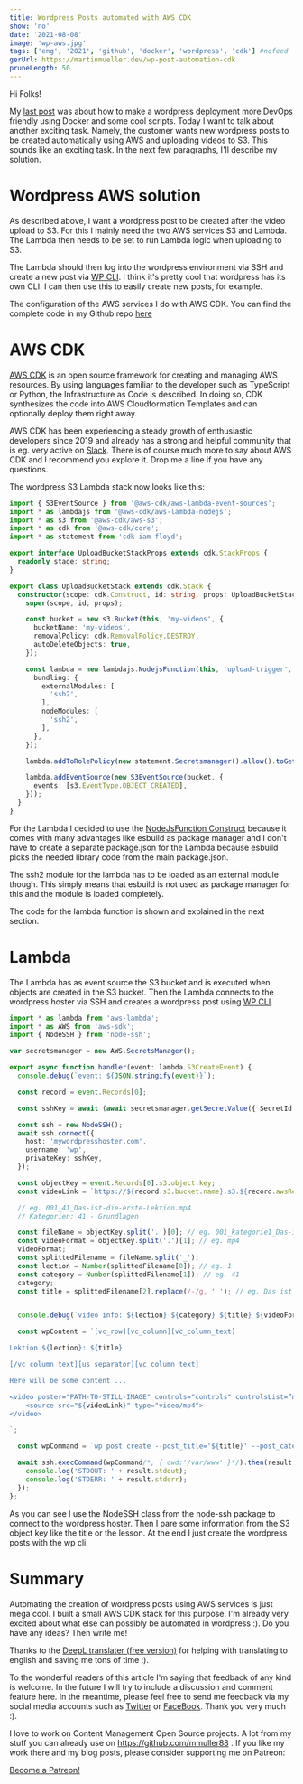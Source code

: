 ```yaml
---
title: Wordpress Posts automated with AWS CDK
show: 'no'
date: '2021-08-08'
image: 'wp-aws.jpg'
tags: ['eng', '2021', 'github', 'docker', 'wordpress', 'cdk'] #nofeed
gerUrl: https://martinmueller.dev/wp-post-automation-cdk
pruneLength: 50
---
```


Hi Folks!

My [last post](https://martinmueller.dev/wordpress-with-docker-eng) was about how to make a wordpress deployment more DevOps friendly using Docker and some cool scripts. Today I want to talk about another exciting task. Namely, the customer wants new wordpress posts to be created automatically using AWS and uploading videos to S3. This sounds like an exciting task. In the next few paragraphs, I'll describe my solution.

# Wordpress AWS solution

As described above, I want a wordpress post to be created after the video upload to S3. For this I mainly need the two AWS services S3 and Lambda. The Lambda then needs to be set to run Lambda logic when uploading to S3.

The Lambda should then log into the wordpress environment via SSH and create a new post via [WP CLI](https://developer.wordpress.org/cli/commands/post/create/). I think it's pretty cool that wordpress has its own CLI. I can then use this to easily create new posts, for example.

The configuration of the AWS services I do with AWS CDK. You can find the complete code in my Github repo [here](https://github.com/hacking-akademie/video-up)

# AWS CDK
[AWS CDK](https://github.com/aws/aws-cdk) is an open source framework for creating and managing AWS resources. By using languages familiar to the developer such as TypeScript or Python, the Infrastructure as Code is described. In doing so, CDK synthesizes the code into AWS Cloudformation Templates and can optionally deploy them right away.

AWS CDK has been experiencing a steady growth of enthusiastic developers since 2019 and already has a strong and helpful community that is eg. very active on [Slack](https://cdk-dev.slack.com). There is of course much more to say about AWS CDK and I recommend you explore it. Drop me a line if you have any questions.

The wordpress S3 Lambda stack now looks like this:

```ts
import { S3EventSource } from '@aws-cdk/aws-lambda-event-sources';
import * as lambdajs from '@aws-cdk/aws-lambda-nodejs';
import * as s3 from '@aws-cdk/aws-s3';
import * as cdk from '@aws-cdk/core';
import * as statement from 'cdk-iam-floyd';

export interface UploadBucketStackProps extends cdk.StackProps {
  readonly stage: string;
}

export class UploadBucketStack extends cdk.Stack {
  constructor(scope: cdk.Construct, id: string, props: UploadBucketStackProps) {
    super(scope, id, props);

    const bucket = new s3.Bucket(this, 'my-videos', {
      bucketName: 'my-videos',
      removalPolicy: cdk.RemovalPolicy.DESTROY,
      autoDeleteObjects: true,
    });

    const lambda = new lambdajs.NodejsFunction(this, 'upload-trigger', {
      bundling: {
        externalModules: [
          'ssh2',
        ],
        nodeModules: [
          'ssh2',
        ],
      },
    });

    lambda.addToRolePolicy(new statement.Secretsmanager().allow().toGetSecretValue());

    lambda.addEventSource(new S3EventSource(bucket, {
      events: [s3.EventType.OBJECT_CREATED],
    }));
  }
}
```

For the Lambda I decided to use the [NodeJsFunction Construct](https://docs.aws.amazon.com/cdk/api/latest/docs/@aws-cdk_aws-lambda-nodejs.NodejsFunction.html) because it comes with many advantages like esbuild as package manager and I don't have to create a separate package.json for the Lambda because esbuild picks the needed library code from the main package.json.

The ssh2 module for the lambda has to be loaded as an external module though. This simply means that esbuild is not used as package manager for this and the module is loaded completely.

The code for the lambda function is shown and explained in the next section.

# Lambda
The Lambda has as event source the S3 bucket and is executed when objects are created in the S3 bucket. Then the Lambda connects to the wordpress hoster via SSH and creates a wordpress post using [WP CLI](https://developer.wordpress.org/cli/commands/post/create/).

```ts
import * as lambda from 'aws-lambda';
import * as AWS from 'aws-sdk';
import { NodeSSH } from 'node-ssh';

var secretsmanager = new AWS.SecretsManager();

export async function handler(event: lambda.S3CreateEvent) {
  console.debug(`event: ${JSON.stringify(event)}`);

  const record = event.Records[0];

  const sshKey = await (await secretsmanager.getSecretValue({ SecretId: 'sshkey' }).promise()).SecretString;

  const ssh = new NodeSSH();
  await ssh.connect({
    host: 'mywordpresshoster.com',
    username: 'wp',
    privateKey: sshKey,
  });

  const objectKey = event.Records[0].s3.object.key;
  const videoLink = `https://${record.s3.bucket.name}.s3.${record.awsRegion}.amazonaws.com/${objectKey}`;

  // eg. 001_41_Das-ist-die-erste-Lektion.mp4
  // Kategorien: 41 - Grundlagen

  const fileName = objectKey.split('.')[0]; // eg. 001_kategorie1_Das-ist-die-erste-Lektion
  const videoFormat = objectKey.split('.')[1]; // eg. mp4
  videoFormat;
  const splittedFilename = fileName.split('_');
  const lection = Number(splittedFilename[0]); // eg. 1
  const category = Number(splittedFilename[1]); // eg. 41
  category;
  const title = splittedFilename[2].replace(/-/g, ' '); // eg. Das ist die erste Lektion


  console.debug(`video info: ${lection} ${category} ${title} ${videoFormat}`);

  const wpContent = `[vc_row][vc_column][vc_column_text]

Lektion ${lection}: ${title}

[/vc_column_text][us_separator][vc_column_text]

Here will be some content ...

<video poster="PATH-TO-STILL-IMAGE" controls="controls" controlsList=”nodownload” width="640" height="360">
    <source src="${videoLink}" type="video/mp4">
</video>

`;

  const wpCommand = `wp post create --post_title='${title}' --post_categories='${category}' --post_content='${wpContent}'`; // category?

  await ssh.execCommand(wpCommand/*, { cwd:'/var/www' }*/).then(result => {
    console.log('STDOUT: ' + result.stdout);
    console.log('STDERR: ' + result.stderr);
  });
};
```

As you can see I use the NodeSSH class from the node-ssh package to connect to the wordpress hoster. Then I pare some information from the S3 object key like the title or the lesson. At the end I just create the wordpress posts with the wp cli.

# Summary
Automating the creation of wordpress posts using AWS services is just mega cool. I built a small AWS CDK stack for this purpose. I'm already very excited about what else can possibly be automated in wordpress :). Do you have any ideas? Then write me!

Thanks to the [DeepL translater (free version)](https://DeepL.com/Translator) for helping with translating to english and saving me tons of time :).

To the wonderful readers of this article I'm saying that feedback of any kind is welcome. In the future I will try to include a discussion and comment feature here. In the meantime, please feel free to send me feedback via my social media accounts such as [Twitter](https://twitter.com/MartinMueller_) or [FaceBook](https://facebook.com/martin.muller.10485). Thank you very much :).

I love to work on Content Management Open Source projects. A lot from my stuff you can already use on https://github.com/mmuller88 . If you like my work there and my blog posts, please consider supporting me on Patreon:

<a href="https://patreon.com/bePatron?u=29010217" data-patreon-widget-type="become-patron-button">Become a Patreon!</a><script async src="https://c6.patreon.com/becomePatronButton.bundle.js"></script>